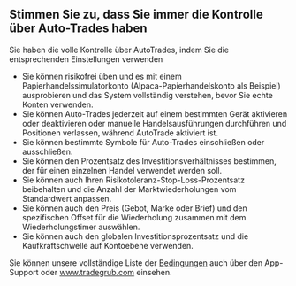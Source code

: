 ## Stimmen Sie zu, dass Sie immer die Kontrolle über Auto-Trades haben

Sie haben die volle Kontrolle über AutoTrades, indem Sie die entsprechenden Einstellungen verwenden
- Sie können risikofrei üben und es mit einem Papierhandelssimulatorkonto (Alpaca-Papierhandelskonto als Beispiel) ausprobieren und das System vollständig verstehen, bevor Sie echte Konten verwenden.
- Sie können Auto-Trades jederzeit auf einem bestimmten Gerät aktivieren oder deaktivieren oder manuelle Handelsausführungen durchführen und Positionen verlassen, während AutoTrade aktiviert ist.
- Sie können bestimmte Symbole für Auto-Trades einschließen oder ausschließen.
- Sie können den Prozentsatz des Investitionsverhältnisses bestimmen, der für einen einzelnen Handel verwendet werden soll.
- Sie können auch Ihren Risikotoleranz-Stop-Loss-Prozentsatz beibehalten und die Anzahl der Marktwiederholungen vom Standardwert anpassen.
- Sie können auch den Preis (Gebot, Marke oder Brief) und den spezifischen Offset für die Wiederholung zusammen mit dem Wiederholungstimer auswählen.
- Sie können auch den globalen Investitionsprozentsatz und die Kaufkraftschwelle auf Kontoebene verwenden.

Sie können unsere vollständige Liste der [Bedingungen](https://tradegrub.com/terms) auch über den App-Support oder www.tradegrub.com einsehen. 
